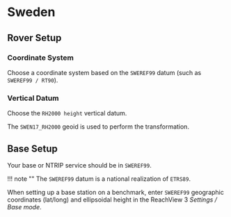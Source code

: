 # Sweden

## Rover Setup

### Coordinate System

Choose a coordinate system based on the `SWEREF99` datum (such as `SWEREF99 / RT90`).

### Vertical Datum

Choose the `RH2000 height` vertical datum.

The `SWEN17_RH2000` geoid is used to perform the transformation.

## Base Setup

Your base or NTRIP service should be in `SWEREF99`.

!!! note ""
	The `SWEREF99` datum is a national realization of `ETRS89`.

When setting up a base station on a benchmark, enter `SWEREF99` geographic coordinates (lat/long) and ellipsoidal height in the ReachView 3 *Settings / Base mode*.

